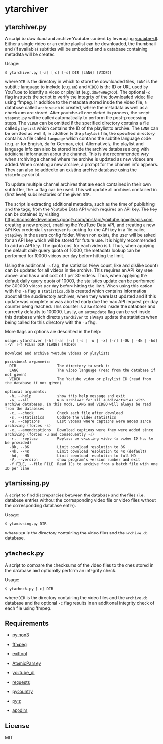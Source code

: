ytarchiver
==========

ytarchiver.py
-------------

A script to download and archive Youtube content by leveraging [youtube-dl](https://github.com/ytdl-org/youtube-dl). Either a single video
or an entire playlist can be downloaded, the thumbnail and (if available) subtitles will be embedded and a database containing metadata will be created.

Usage:
```
$ ytarchiver.py [-a] [-c] [-s] DIR [LANG] [VIDEO]
```
where `DIR` is the directory in which to store the downloaded files, `LANG` is the subtitle language to include (e.g. `en`) and `VIDEO` is the ID or URL used by
YouTube to identify a video or playlist (e.g. `dQw4w9WgXcQ`). The optional `-c` flag instructs the script to verify the integrity of the downloaded
video file using ffmpeg. In addition to the metadata stored inside the video file, a database called `archive.db` is created, where the metadata as
well as a checksum are stored. After youtube-dl completed its process, the script `ytapost.py` will be called automatically to perform the
post-processing steps. The `VIDEO` can be omitted if the specified directory contains a file called `playlist` which contains the ID of the playlist
to archive. The `LANG` can be omitted as well if, in addition to the `playlist` file, the specified directory contains a file called `language` which contains
the subtitle language code (e.g. `en` for English, `de` for German, etc). Alternatively, the playlist and language info can also be stored inside the archive
database along with additional information about the channel. This is the recommended way when archiving a channel where the archive is updated as new videos
are added. When creating a new archive, a prompt for the channel info appears. They can also be added to an existing archive database using the `ytainfo.py` script.

To update multiple channel archives that are each contained in their own subfolder, the `-a` flag can be used. This will update all archives contained in
(first level) subdirectories of the given `DIR`.

The script is extracting additional metadata, such as the time of publishing and the tags, from the Youtube Data API which requires an API key.
The key can be obtained by visiting https://console.developers.google.com/apis/api/youtube.googleapis.com, creating a new project, enabling the
YouTube Data API, and creating a new API Key credential. `ytarchiver` is looking for the API key in a file called `ytapikey` in the users config folder.
When non exists, the user will be asked for an API key which will be stored for future use. It is highly recommended to add an API key.
The quota cost for each video is 1. Thus, when applying the default daily query quota of 10000, the metadata lookup can be performed for 10000 videos per
day before hitting the limit.

Using the additional `-s` flag, the statistics (view count, like and dislike count) can be updated for all videos in the archive. This requires an API key
(see above) and has a unit cost of 1 per 30 videos. Thus, when applying the default daily query quota of 10000, the statistics update can be performed
for 300000 videos per day before hitting the limit. When using this option with the `-a` flag, a `statistics.db` is created which contains information about
all the subdirectory archives, when they were last updated and if this update was complete or was aborted early due the max API request per day counter
being reached. This counter is also stored inside the database and currently defaults to 100000. Lastly, an `autoupdate` flag can be set inside this database
which directs `ytarchiver` to always update the statistics when being called for this directory with the `-a` flag.

More flags an options are described in the help:
```
usage: ytarchiver [-h] [-a] [-c] [-s | -u | -x] [-r] [-8k | -4k | -hd] [-V] [-f FILE] DIR [LANG] [VIDEO]

Download and archive Youtube videos or playlists

positional arguments:
  DIR                   The directory to work in
  LANG                  The video language (read from the database if not given)
  VIDEO                 The Youtube video or playlist ID (read from the database if not given)

optional arguments:
  -h, --help            show this help message and exit
  -a, --all             Run archiver for all subdirectories with archive databases. In this mode, LANG and VIDEO will always be read from the databases
  -c, --check           Check each file after download
  -s, --statistics      Update the video statistics
  -u, --captions        List videos where captions were added since archiving (forces -s)
  -x, --amendcaptions   Download captions were they were added since archiving (forces -u and consequently -s)
  -r, --replace         Replace an existing video (a video ID has to be provided)
  -8k, --8K             Limit download resolution to 8K
  -4k, --4K             Limit download resolution to 4K (default)
  -hd, --HD             Limit download resolution to full HD
  -V, --version         show program's version number and exit
  -f FILE, --file FILE  Read IDs to archive from a batch file with one ID per line
```

ytamissing.py
-------------

A script to find discrepancies between the database and the files (i.e. database entries without the corresponding video file or video files without the
corresponding database entry).

Usage:
```
$ ytamissing.py DIR
```
where `DIR` is the directory containing the video files and the `archive.db` database.

ytacheck.py
-----------

A script to compare the checksums of the video files to the ones stored in the database and optionally perform an integrity check.

Usage:
```
$ ytacheck.py [-c] DIR
```
where `DIR` is the directory containing the video files and the `archive.db` database and the optional `-c` flag results in an additional integrity check
of each file using ffmpeg.

Requirements
------------

*   [python3](https://www.python.org/)
*   [ffmpeg](https://www.ffmpeg.org/)
*   [exiftool](https://www.sno.phy.queensu.ca/~phil/exiftool/)
*   [AtomicParsley](http://atomicparsley.sourceforge.net/)

*   [youtube_dl](https://pypi.org/project/youtube_dl/)
*   [requests](https://pypi.org/project/requests/)
*   [pycountry](https://pypi.org/project/pycountry/)
*   [pytz](https://pypi.org/project/pytz/)
*   [appdirs](https://pypi.org/project/appdirs/)

License
-------

MIT

